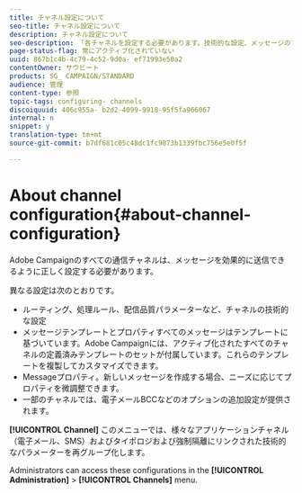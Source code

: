 ```yaml
---
title: チャネル設定について
seo-title: チャネル設定について
description: チャネル設定について
seo-description: 「各チャネルを設定する必要があります。技術的な設定、メッセージのプロパティおよびテンプレート」を参照してください。
page-status-flag: 常にアクティブ化されていない
uuid: 867b1c4b-4c79-4c52-9d0a- ef71993e50a2
contentOwner: サウビート
products: SG_ CAMPAIGN/STANDARD
audience: 管理
content-type: 参照
topic-tags: configuring- channels
discoiquuid: 406c955a- b2d2-4099-9918-95f5fa966067
internal: n
snippet: y
translation-type: tm+mt
source-git-commit: b7df681c05c48dc1fc9873b1339fbc756e5e0f5f

---
```



# About channel configuration{#about-channel-configuration}

Adobe Campaignのすべての通信チャネルは、メッセージを効果的に送信できるように正しく設定する必要があります。

異なる設定は次のとおりです。

* ルーティング、処理ルール、配信品質パラメーターなど、チャネルの技術的な設定
* メッセージテンプレートとプロパティすべてのメッセージはテンプレートに基づいています。Adobe Campaignには、アクティブ化されたすべてのチャネルの定義済みテンプレートのセットが付属しています。これらのテンプレートを複製してカスタマイズできます。
* Messageプロパティ。新しいメッセージを作成する場合、ニーズに応じてプロパティを微調整できます。
* 一部のチャネルでは、電子メールBCCなどのオプションの追加設定が提供されます。

**[!UICONTROL Channel]** このメニューでは、様々なアプリケーションチャネル（電子メール、SMS）およびタイポロジおよび強制隔離にリンクされた技術的なパラメーターを再グループ化します。

Administrators can access these configurations in the **[!UICONTROL Administration]** &gt; **[!UICONTROL Channels]** menu.
